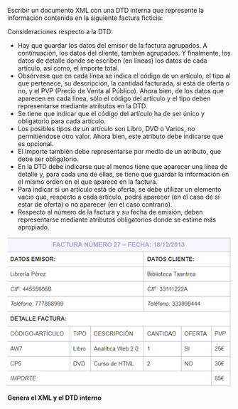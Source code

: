 Escribir un documento XML con una DTD interna que represente la información contenida en la siguiente factura ficticia:

Consideraciones respecto a la DTD:

* Hay que guardar los datos del emisor de la factura agrupados. A continuación, los datos del cliente, también agrupados. Y finalmente, los datos de detalle donde se escriben (en líneas) los datos de cada artículo, así como, el importe total.
* Obsérvese que en cada línea se indica el código de un artículo, el tipo al que pertenece, su descripción, la cantidad facturada, si está de oferta o no, y el PVP (Precio de Venta al Público). Ahora bien, de los datos que aparecen en cada línea, sólo el código del artículo y el tipo deben representarse mediante atributos en la DTD.
* Se tiene que indicar que el código del artículo ha de ser único y obligatorio para cada artículo.
* Los posibles tipos de un artículo son Libro, DVD o Varios, no permitiéndose otro valor. Ahora bien, este atributo debe indicarse que es opcional.
* El importe también debe representarse por medio de un atributo, que debe ser obligatorio.
* En la DTD debe indicarse que al menos tiene que aparecer una línea de detalle y, para cada una de ellas, se tiene que guardar la información en el mismo orden en el que aparece en la factura.
* Para indicar si un artículo está de oferta, se debe utilizar un elemento vacío que, respecto a cada artículo, podrá aparecer (en el caso de sí estar de oferta) o no aparecer (en el caso contrario).
* Respecto al número de la factura y su fecha de emisión, deben representarse mediante atributos obligatorios donde se estime más apropiado.


![](./res/05.1.png)


**Genera el XML y el DTD interno**

